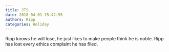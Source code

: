```yaml
---
title: JTS
date: 2018-04-01 15:42:55
authors: Ripp
categories: Holiday
---
```


 Ripp knows he will lose, he just likes to make people think he is noble. Ripp has lost every ethics complaint he has filed.